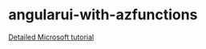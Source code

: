 # angularui-with-azfunctions

[Detailed Microsoft tutorial](https://docs.microsoft.com/en-us/azure/active-directory/develop/tutorial-v2-angular)
